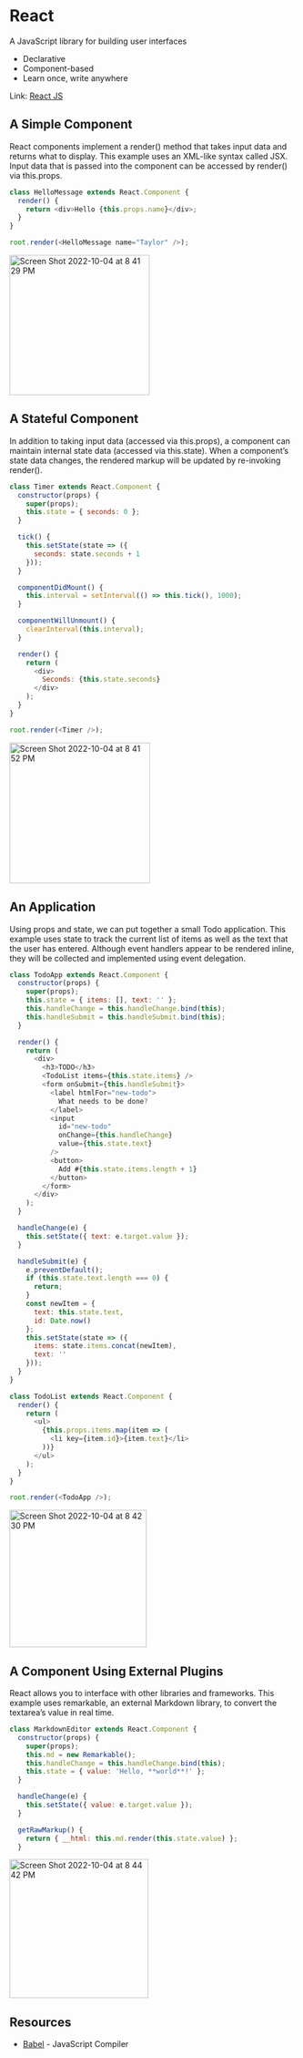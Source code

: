 # React

A JavaScript library for building user interfaces

- Declarative
- Component-based
- Learn once, write anywhere

Link: [React JS](https://reactjs.org)

## A Simple Component

React components implement a render() method that takes input data and returns what to display. 
This example uses an XML-like syntax called JSX. Input data that is passed into the component can be accessed by render() via this.props.

```js
class HelloMessage extends React.Component {
  render() {
    return <div>Hello {this.props.name}</div>;
  }
}

root.render(<HelloMessage name="Taylor" />);
```

<img width="246" alt="Screen Shot 2022-10-04 at 8 41 29 PM" src="https://user-images.githubusercontent.com/89284873/193961199-13ac1834-ea00-46e9-a2bf-58ba83bb9ab4.png">

## A Stateful Component

In addition to taking input data (accessed via this.props), a component can maintain internal state data (accessed via this.state). 
When a component’s state data changes, the rendered markup will be updated by re-invoking render().

```js
class Timer extends React.Component {
  constructor(props) {
    super(props);
    this.state = { seconds: 0 };
  }

  tick() {
    this.setState(state => ({
      seconds: state.seconds + 1
    }));
  }

  componentDidMount() {
    this.interval = setInterval(() => this.tick(), 1000);
  }

  componentWillUnmount() {
    clearInterval(this.interval);
  }

  render() {
    return (
      <div>
        Seconds: {this.state.seconds}
      </div>
    );
  }
}

root.render(<Timer />);
```

<img width="247" alt="Screen Shot 2022-10-04 at 8 41 52 PM" src="https://user-images.githubusercontent.com/89284873/193961248-84309b2b-be36-4ef4-85c4-99db59c8077c.png">

## An Application

Using props and state, we can put together a small Todo application. 
This example uses state to track the current list of items as well as the text that the user has entered. 
Although event handlers appear to be rendered inline, they will be collected and implemented using event delegation.

```js
class TodoApp extends React.Component {
  constructor(props) {
    super(props);
    this.state = { items: [], text: '' };
    this.handleChange = this.handleChange.bind(this);
    this.handleSubmit = this.handleSubmit.bind(this);
  }

  render() {
    return (
      <div>
        <h3>TODO</h3>
        <TodoList items={this.state.items} />
        <form onSubmit={this.handleSubmit}>
          <label htmlFor="new-todo">
            What needs to be done?
          </label>
          <input
            id="new-todo"
            onChange={this.handleChange}
            value={this.state.text}
          />
          <button>
            Add #{this.state.items.length + 1}
          </button>
        </form>
      </div>
    );
  }

  handleChange(e) {
    this.setState({ text: e.target.value });
  }

  handleSubmit(e) {
    e.preventDefault();
    if (this.state.text.length === 0) {
      return;
    }
    const newItem = {
      text: this.state.text,
      id: Date.now()
    };
    this.setState(state => ({
      items: state.items.concat(newItem),
      text: ''
    }));
  }
}

class TodoList extends React.Component {
  render() {
    return (
      <ul>
        {this.props.items.map(item => (
          <li key={item.id}>{item.text}</li>
        ))}
      </ul>
    );
  }
}

root.render(<TodoApp />);
```

<img width="241" alt="Screen Shot 2022-10-04 at 8 42 30 PM" src="https://user-images.githubusercontent.com/89284873/193961318-8f1f8969-c677-4251-8ad9-122fe598d040.png">

## A Component Using External Plugins

React allows you to interface with other libraries and frameworks. 
This example uses remarkable, an external Markdown library, to convert the textarea’s value in real time.
  
```js
class MarkdownEditor extends React.Component {
  constructor(props) {
    super(props);
    this.md = new Remarkable();
    this.handleChange = this.handleChange.bind(this);
    this.state = { value: 'Hello, **world**!' };
  }

  handleChange(e) {
    this.setState({ value: e.target.value });
  }

  getRawMarkup() {
    return { __html: this.md.render(this.state.value) };
  }

```

<img width="244" alt="Screen Shot 2022-10-04 at 8 44 42 PM" src="https://user-images.githubusercontent.com/89284873/193961548-8714d735-9cc3-4bab-b3f4-dbacce3b231c.png">

## Resources

- [Babel](https://babeljs.io) - JavaScript Compiler


